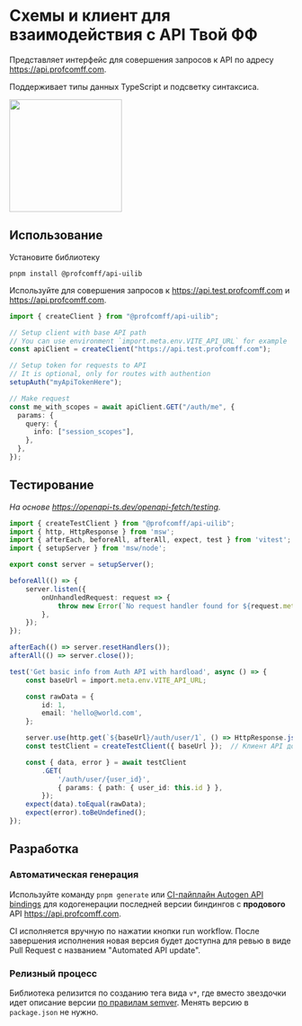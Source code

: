 # Схемы и клиент для взаимодействия с API Твой ФФ

Представляет интерфейс для совершения запросов к API по адресу <https://api.profcomff.com>.

Поддерживает типы данных TypeScript и подсветку синтаксиса.

[<img src="https://cdn.profcomff.com/easycode/easycode.svg" width="200"></img>](https://easycode.profcomff.com/templates/docker-node/workspace?mode=manual&param.Repository+URL=https://github.com/profcomff/api-uilib.git&param.Working+directory=api-uilib)


## Использование

Установите библиотеку

```shell
pnpm install @profcomff/api-uilib
```

Используйте для совершения запросов к <https://api.test.profcomff.com> и <https://api.profcomff.com>.

```ts
import { createClient } from "@profcomff/api-uilib";

// Setup client with base API path
// You can use environment `import.meta.env.VITE_API_URL` for example
const apiClient = createClient("https://api.test.profcomff.com");

// Setup token for requests to API
// It is optional, only for routes with authention
setupAuth("myApiTokenHere");

// Make request
const me_with_scopes = await apiClient.GET("/auth/me", {
  params: {
    query: {
      info: ["session_scopes"],
    },
  },
});
```


## Тестирование

_На основе <https://openapi-ts.dev/openapi-fetch/testing>._

```ts
import { createTestClient } from "@profcomff/api-uilib";
import { http, HttpResponse } from 'msw';
import { afterEach, beforeAll, afterAll, expect, test } from 'vitest';
import { setupServer } from 'msw/node';

export const server = setupServer();

beforeAll(() => {
	server.listen({
		onUnhandledRequest: request => {
			throw new Error(`No request handler found for ${request.method} ${request.url}`);
		},
	});
});

afterEach(() => server.resetHandlers());
afterAll(() => server.close());

test('Get basic info from Auth API with hardload', async () => {
	const baseUrl = import.meta.env.VITE_API_URL;

	const rawData = {
		id: 1,
		email: 'hello@world.com',
	};

	server.use(http.get(`${baseUrl}/auth/user/1`, () => HttpResponse.json(rawData, { status: 200 })));
	const testClient = createTestClient({ baseUrl });  // Клиент API должен быть инициализирован ПОСЛЕ msw сервера

	const { data, error } = await testClient
        .GET(
            '/auth/user/{user_id}',
            { params: { path: { user_id: this.id } },
        });
    expect(data).toEqual(rawData);
    expect(error).toBeUndefined();
});
```


## Разработка

### Автоматическая генерация

Используйте команду `pnpm generate` или [CI-пайплайн Autogen API bindings](https://github.com/profcomff/api-uilib/actions/workflows/autogen.yaml) для кодогенерации последней версии биндингов с **продового** API <https://api.profcomff.com>.

CI исполняется вручную по нажатии кнопки run workflow. После завершения исполнения новая версия будет доступна для ревью в виде Pull Request с названием "Automated API update".

### Релизный процесс

Библиотека релизится по созданию тега вида `v*`, где вместо звездочки идет описание версии [по правилам semver](https://semver.org/lang/ru/). Менять версию в `package.json` не нужно.
